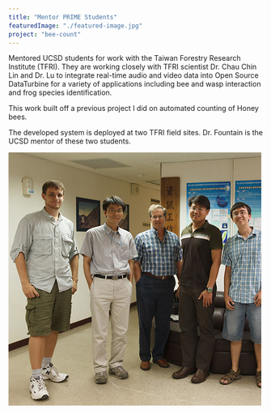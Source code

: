 ```yaml
---
title: "Mentor PRIME Students"
featuredImage: "./featured-image.jpg"
project: "bee-count"
---
```

Mentored UCSD students for work with the Taiwan Forestry Research Institute (TFRI). They are working closely with TFRI scientist Dr. Chau Chin Lin and Dr. Lu to integrate real-time audio and video data into Open Source DataTurbine for a variety of applications including bee and wasp interaction and frog species identification. 

This work built off a previous project I did on automated counting of Honey bees.

The developed system is deployed at two TFRI field sites. Dr. Fountain is the UCSD mentor of these two students.

![PRIME at TFRI office](featured-image.jpg)
